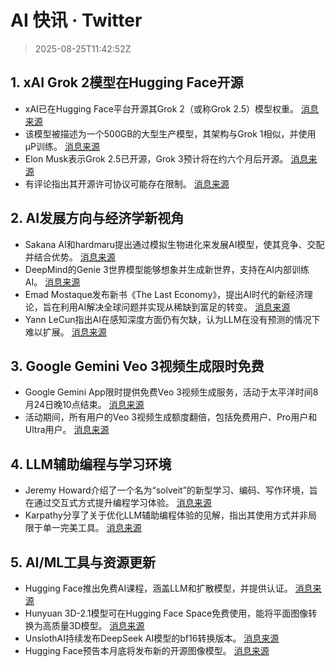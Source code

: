# AI 快讯 · Twitter

> 2025-08-25T11:42:52Z

## 1. xAI Grok 2模型在Hugging Face开源

- xAI已在Hugging Face平台开源其Grok 2（或称Grok 2.5）模型权重。 [消息来源](https://x.com/ClementDelangue/status/1959356467959439464)
- 该模型被描述为一个500GB的大型生产模型，其架构与Grok 1相似，并使用μP训练。 [消息来源](https://x.com/ClementDelangue/status/1959356049929933228)
- Elon Musk表示Grok 2.5已开源，Grok 3预计将在约六个月后开源。 [消息来源](https://x.com/ClementDelangue/status/1959383521409302890)
- 有评论指出其开源许可协议可能存在限制。 [消息来源](https://x.com/jeremyphoward/status/1959610510686745035)

## 2. AI发展方向与经济学新视角

- Sakana AI和hardmaru提出通过模拟生物进化来发展AI模型，使其竞争、交配并结合优势。 [消息来源](https://x.com/hardmaru/status/1959799626997158249)
- DeepMind的Genie 3世界模型能够想象并生成新世界，支持在AI内部训练AI。 [消息来源](https://x.com/demishassabis/status/1959439355359224247)
- Emad Mostaque发布新书《The Last Economy》，提出AI时代的新经济理论，旨在利用AI解决全球问题并实现从稀缺到富足的转变。 [消息来源](https://x.com/EMostaque/status/1959647434813890778)
- Yann LeCun指出AI在感知深度方面仍有欠缺，认为LLM在没有预测的情况下难以扩展。 [消息来源](https://x.com/ylecun/status/1959259217795203227)

## 3. Google Gemini Veo 3视频生成限时免费

- Google Gemini App限时提供免费Veo 3视频生成服务，活动于太平洋时间8月24日晚10点结束。 [消息来源](https://x.com/demishassabis/status/1959743212735885786)
- 活动期间，所有用户的Veo 3视频生成额度翻倍，包括免费用户、Pro用户和Ultra用户。 [消息来源](https://x.com/JeffDean/status/1959818734337733047)

## 4. LLM辅助编程与学习环境

- Jeremy Howard介绍了一个名为“solveit”的新型学习、编码、写作环境，旨在通过交互式方式提升编程学习体验。 [消息来源](https://x.com/jeremyphoward/status/1959897068329206220)
- Karpathy分享了关于优化LLM辅助编程体验的见解，指出其使用方式并非局限于单一完美工具。 [消息来源](https://x.com/karpathy/status/1959703967694545296)

## 5. AI/ML工具与资源更新

- Hugging Face推出免费AI课程，涵盖LLM和扩散模型，并提供认证。 [消息来源](https://x.com/huggingface/status/1959810206973505701)
- Hunyuan 3D-2.1模型可在Hugging Face Space免费使用，能将平面图像转换为高质量3D模型。 [消息来源](https://x.com/huggingface/status/1959379706882806191)
- UnslothAI持续发布DeepSeek AI模型的bf16转换版本。 [消息来源](https://x.com/jeremyphoward/status/1959369169750598018)
- Hugging Face预告本月底将发布新的开源图像模型。 [消息来源](https://x.com/huggingface/status/1959700489299444137)
